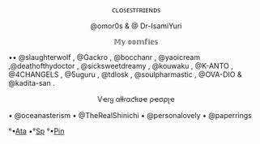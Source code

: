    <p align="center">ᴄʟᴏꜱᴇꜱᴛꜰʀɪᴇɴᴅꜱ</p>
    <p align="center">@omor0s & @ Dr-IsamiYuri</p>  
  <p align="center">𝕄𝕪 𝕠𝕠𝕞𝕗𝕚𝕖𝕤</p>
•• @slaughterwolf
, @Gackro
, @bocchanr
, @yaoicream
,@deathofthydoctor
, @sicksweetdreamy
, @kouwaku
, @K-ANTO
, @4CHANGELS
, @5uguru
, @tdlosk
, @soulpharmastic
, @OVA-DIO
& @kadita-san .

  <p align="center">Vҽɾყ αƚƚɾαƈƚιʋҽ ρҽσρʅҽ</p>
• @oceanasterism
• @TheRealShinichi
• @personalovely
• @paperrings 

°•[Ata](https://eustassatabook.atabook.org/)
•°[Sp](https://nauu.straw.page)
°•[Pin](https://pin.it/1x5n6R8Ce)
